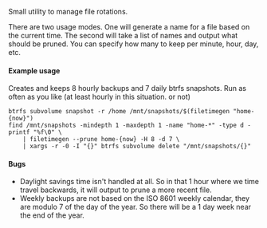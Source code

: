 Small utility to manage file rotations.

There are two usage modes. One will generate a name for a file based on the current time. The second
will take a list of names and output what should be pruned. You can specify how many to keep per
minute, hour, day, etc.

#### Example usage
Creates and keeps 8 hourly backups and 7 daily btrfs snapshots. Run as often as you like (at least
hourly in this situation. or not)

	btrfs subvolume snapshot -r /home /mnt/snapshots/$(filetimegen "home-{now}")
	find /mnt/snapshots -mindepth 1 -maxdepth 1 -name "home-*" -type d -printf "%f\0" \
		| filetimegen --prune home-{now} -H 8 -d 7 \
		| xargs -r -0 -I "{}" btrfs subvolume delete "/mnt/snapshots/{}"

#### Bugs
- Daylight savings time isn't handled at all. So in that 1 hour where we time travel backwards, it will output to prune a more recent file.
- Weekly backups are not based on the ISO 8601 weekly calendar, they are modulo 7 of the day of the year. So there will be a 1 day week near the end of the year.
